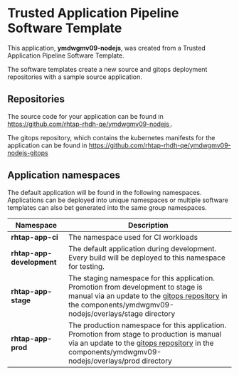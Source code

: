 # Trusted Application Pipeline Software Template

This application, **ymdwgmv09-nodejs**, was created from a Trusted Application Pipeline Software Template.

The software templates create a new source and gitops deployment repositories with a sample source application. 

## Repositories

The source code for your application can be found in [https://github.com/rhtap-rhdh-qe/ymdwgmv09-nodejs ](https://github.com/rhtap-rhdh-qe/ymdwgmv09-nodejs ).
 
The gitops repository, which contains the kubernetes manifests for the application can be found in 
[https://github.com/rhtap-rhdh-qe/ymdwgmv09-nodejs-gitops ](https://github.com/rhtap-rhdh-qe/ymdwgmv09-nodejs-gitops ) 

## Application namespaces 

The default application will be found in the following namespaces. Applications can be deployed into unique namespaces or multiple software templates can also bet generated into the same group namespaces.  

|  Namespace   |  Description   |  
| -------- | -------- |
| **rhtap-app-ci** | The namespace used for CI workloads |
| **rhtap-app-development** | The default application during development. Every build will be deployed to this namespace for testing. |
| **rhtap-app-stage** | The staging namespace for this application. Promotion from development to stage is manual via an update to the [gitops repository](https://github.com/rhtap-rhdh-qe/ymdwgmv09-nodejs-gitops ) in the components/ymdwgmv09-nodejs/overlays/stage directory |
| **rhtap-app-prod** | The production namespace for this application. Promotion from stage to production is manual via an update to the [gitops repository](https://github.com/rhtap-rhdh-qe/ymdwgmv09-nodejs-gitops ) in the components/ymdwgmv09-nodejs/overlays/prod directory |